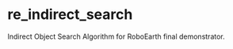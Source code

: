 re_indirect_search
==================

Indirect Object Search Algorithm for RoboEarth final demonstrator.
